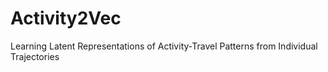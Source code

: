 # Activity2Vec
 Learning Latent Representations of Activity-Travel Patterns from Individual Trajectories
